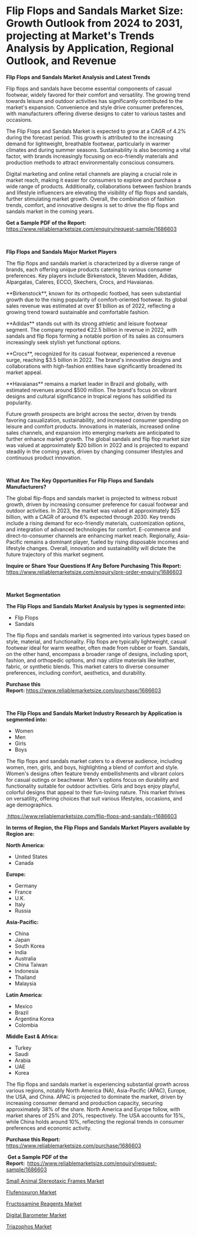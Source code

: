 <p><h1>Flip Flops and Sandals Market Size: Growth Outlook from 2024 to 2031, projecting at Market's Trends Analysis by Application, Regional Outlook, and Revenue</h1></p><p><strong>Flip Flops and Sandals Market Analysis and Latest Trends</strong></p>
<p><p>Flip flops and sandals have become essential components of casual footwear, widely favored for their comfort and versatility. The growing trend towards leisure and outdoor activities has significantly contributed to the market's expansion. Convenience and style drive consumer preferences, with manufacturers offering diverse designs to cater to various tastes and occasions.</p><p>The Flip Flops and Sandals Market is expected to grow at a CAGR of 4.2% during the forecast period. This growth is attributed to the increasing demand for lightweight, breathable footwear, particularly in warmer climates and during summer seasons. Sustainability is also becoming a vital factor, with brands increasingly focusing on eco-friendly materials and production methods to attract environmentally conscious consumers.</p><p>Digital marketing and online retail channels are playing a crucial role in market reach, making it easier for consumers to explore and purchase a wide range of products. Additionally, collaborations between fashion brands and lifestyle influencers are elevating the visibility of flip flops and sandals, further stimulating market growth. Overall, the combination of fashion trends, comfort, and innovative designs is set to drive the flip flops and sandals market in the coming years.</p></p>
<p><strong>Get a Sample PDF of the Report:&nbsp;</strong> <a href="https://www.reliablemarketsize.com/enquiry/request-sample/1686603?utm_campaign=1131&utm_medium=2&utm_source=Github&utm_content=ia&utm_term=19102024&utm_id=flip-flops-and-sandals">https://www.reliablemarketsize.com/enquiry/request-sample/1686603</a></p>
<p>&nbsp;</p>
<p><strong>Flip Flops and Sandals Major Market Players</strong></p>
<p><p>The flip flops and sandals market is characterized by a diverse range of brands, each offering unique products catering to various consumer preferences. Key players include Birkenstock, Steven Madden, Adidas, Alpargatas, Caleres, ECCO, Skechers, Crocs, and Havaianas.</p><p>**Birkenstock**, known for its orthopedic footbed, has seen substantial growth due to the rising popularity of comfort-oriented footwear. Its global sales revenue was estimated at over $1 billion as of 2022, reflecting a growing trend toward sustainable and comfortable fashion.</p><p>**Adidas** stands out with its strong athletic and leisure footwear segment. The company reported €22.5 billion in revenue in 2022, with sandals and flip flops forming a notable portion of its sales as consumers increasingly seek stylish yet functional options.</p><p>**Crocs**, recognized for its casual footwear, experienced a revenue surge, reaching $3.5 billion in 2022. The brand's innovative designs and collaborations with high-fashion entities have significantly broadened its market appeal.</p><p>**Havaianas** remains a market leader in Brazil and globally, with estimated revenues around $500 million. The brand's focus on vibrant designs and cultural significance in tropical regions has solidified its popularity.</p><p>Future growth prospects are bright across the sector, driven by trends favoring casualization, sustainability, and increased consumer spending on leisure and comfort products. Innovations in materials, increased online sales channels, and expansion into emerging markets are anticipated to further enhance market growth. The global sandals and flip flop market size was valued at approximately $20 billion in 2022 and is projected to expand steadily in the coming years, driven by changing consumer lifestyles and continuous product innovation.</p></p>
<p>&nbsp;</p>
<p><strong>What Are The Key Opportunities For Flip Flops and Sandals Manufacturers?</strong></p>
<p><p>The global flip-flops and sandals market is projected to witness robust growth, driven by increasing consumer preference for casual footwear and outdoor activities. In 2023, the market was valued at approximately $25 billion, with a CAGR of around 6% expected through 2030. Key trends include a rising demand for eco-friendly materials, customization options, and integration of advanced technologies for comfort. E-commerce and direct-to-consumer channels are enhancing market reach. Regionally, Asia-Pacific remains a dominant player, fueled by rising disposable incomes and lifestyle changes. Overall, innovation and sustainability will dictate the future trajectory of this market segment.</p></p>
<p><strong>Inquire or Share Your Questions If Any Before Purchasing This Report:</strong> <a href="https://www.reliablemarketsize.com/enquiry/pre-order-enquiry/1686603?utm_campaign=1131&utm_medium=2&utm_source=Github&utm_content=ia&utm_term=19102024&utm_id=flip-flops-and-sandals">https://www.reliablemarketsize.com/enquiry/pre-order-enquiry/1686603</a></p>
<p>&nbsp;</p>
<p><strong>Market Segmentation</strong></p>
<p><strong>The Flip Flops and Sandals Market Analysis by types is segmented into:</strong></p>
<p><ul><li>Flip Flops</li><li>Sandals</li></ul></p>
<p><p>The flip flops and sandals market is segmented into various types based on style, material, and functionality. Flip flops are typically lightweight, casual footwear ideal for warm weather, often made from rubber or foam. Sandals, on the other hand, encompass a broader range of designs, including sport, fashion, and orthopedic options, and may utilize materials like leather, fabric, or synthetic blends. This market caters to diverse consumer preferences, including comfort, aesthetics, and durability.</p></p>
<p><strong>Purchase this Report:&nbsp;</strong><a href="https://www.reliablemarketsize.com/purchase/1686603?utm_campaign=1131&utm_medium=2&utm_source=Github&utm_content=ia&utm_term=19102024&utm_id=flip-flops-and-sandals">https://www.reliablemarketsize.com/purchase/1686603</a></p>
<p>&nbsp;</p>
<p><strong>The Flip Flops and Sandals Market Industry Research by Application is segmented into:</strong></p>
<p><ul><li>Women</li><li>Men</li><li>Girls</li><li>Boys</li></ul></p>
<p><p>The flip flops and sandals market caters to a diverse audience, including women, men, girls, and boys, highlighting a blend of comfort and style. Women's designs often feature trendy embellishments and vibrant colors for casual outings or beachwear. Men's options focus on durability and functionality suitable for outdoor activities. Girls and boys enjoy playful, colorful designs that appeal to their fun-loving nature. This market thrives on versatility, offering choices that suit various lifestyles, occasions, and age demographics.</p></p>
<p><a href="https://www.reliablemarketsize.com/flip-flops-and-sandals-r1686603?utm_campaign=1131&utm_medium=2&utm_source=Github&utm_content=ia&utm_term=19102024&utm_id=flip-flops-and-sandals">&nbsp;https://www.reliablemarketsize.com/flip-flops-and-sandals-r1686603</a></p>
<p><strong>In terms of Region, the Flip Flops and Sandals Market Players available by Region are:</strong></p>
<p>
    <p> <strong> North America: </strong>
        <ul>
            <li>United States</li>
            <li>Canada</li>
        </ul>
        </p> 
    <p> <strong> Europe: </strong>
        <ul>
            <li>Germany</li>
            <li>France</li>
            <li>U.K.</li>
            <li>Italy</li>
            <li>Russia</li>
        </ul>
        </p> 
    <p> <strong> Asia-Pacific: </strong>
        <ul>
            <li>China</li>
            <li>Japan</li>
            <li>South Korea</li>
            <li>India</li>
            <li>Australia</li>
            <li>China Taiwan</li>
            <li>Indonesia</li>
            <li>Thailand</li>
            <li>Malaysia</li>
        </ul>
        </p> 
    <p> <strong> Latin America: </strong>
        <ul>
            <li>Mexico</li>
            <li>Brazil</li>
            <li>Argentina Korea</li>
            <li>Colombia</li>
        </ul>
        </p> 
    <p> <strong> Middle East & Africa: </strong>
        <ul>
            <li>Turkey</li>
            <li>Saudi</li>
            <li>Arabia</li>
            <li>UAE</li>
            <li>Korea</li>
        </ul>
    </p>
    </p>
<p><p>The flip flops and sandals market is experiencing substantial growth across various regions, notably North America (NA), Asia-Pacific (APAC), Europe, the USA, and China. APAC is projected to dominate the market, driven by increasing consumer demand and production capacity, securing approximately 38% of the share. North America and Europe follow, with market shares of 25% and 20%, respectively. The USA accounts for 15%, while China holds around 10%, reflecting the regional trends in consumer preferences and economic activity.</p></p>
<p><strong>Purchase this Report: </strong><a href="https://www.reliablemarketsize.com/purchase/1686603?utm_campaign=1131&utm_medium=2&utm_source=Github&utm_content=ia&utm_term=19102024&utm_id=flip-flops-and-sandals">https://www.reliablemarketsize.com/purchase/1686603</a></p>
<p>&nbsp;<strong>Get a Sample PDF of the Report:&nbsp;&nbsp;</strong><a href="https://www.reliablemarketsize.com/enquiry/request-sample/1686603?utm_campaign=1131&utm_medium=2&utm_source=Github&utm_content=ia&utm_term=19102024&utm_id=flip-flops-and-sandals">https://www.reliablemarketsize.com/enquiry/request-sample/1686603</a></p>
<p><strong></strong></p>
<p><p><a href="https://github.com/doyeme32g/Market-Research-Report-List-1/blob/main/small-animal-stereotaxic-frames-market.md?utm_campaign=1131&utm_medium=2&utm_source=Github&utm_content=ia&utm_term=19102024&utm_id=flip-flops-and-sandals">Small Animal Stereotaxic Frames Market</a></p><p><a href="https://www.linkedin.com/pulse/strategic-market-insights-global-flufenoxuron-2024--bwnse?utm_campaign=1131&utm_medium=2&utm_source=Github&utm_content=ia&utm_term=19102024&utm_id=flip-flops-and-sandals">Flufenoxuron Market</a></p><p><a href="https://github.com/kandidbn/Market-Research-Report-List-1/blob/main/fructosamine-reagents-market.md?utm_campaign=1131&utm_medium=2&utm_source=Github&utm_content=ia&utm_term=19102024&utm_id=flip-flops-and-sandals">Fructosamine Reagents Market</a></p><p><a href="https://issuu.com/reportprime-2/docs/digital-barometer-market-size-2030._2a474b783f6218?utm_campaign=1131&utm_medium=2&utm_source=Github&utm_content=ia&utm_term=19102024&utm_id=flip-flops-and-sandals">Digital Barometer Market</a></p><p><a href="https://www.linkedin.com/pulse/strategic-market-insights-global-triazophos-2024-2031-observi-acc3e?utm_campaign=1131&utm_medium=2&utm_source=Github&utm_content=ia&utm_term=19102024&utm_id=flip-flops-and-sandals">Triazophos Market</a></p></p>